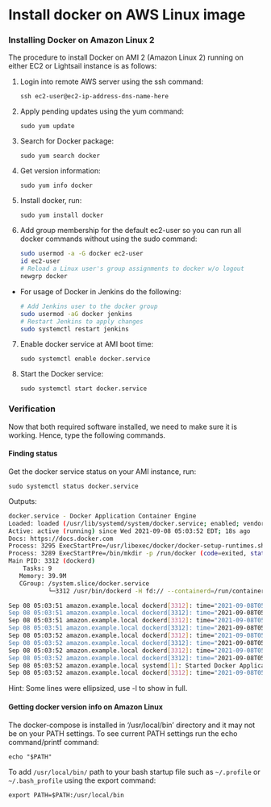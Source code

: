 # Install docker on AWS Linux image

### Installing Docker on Amazon Linux 2

The procedure to install Docker on AMI 2 (Amazon Linux 2) running on either EC2 or Lightsail instance is as follows:

1. Login into remote AWS server using the ssh command:

    `ssh ec2-user@ec2-ip-address-dns-name-here`

2. Apply pending updates using the yum command:

    `sudo yum update`

3. Search for Docker package:

    `sudo yum search docker`

4. Get version information:

    `sudo yum info docker`

5. Install docker, run:

    `sudo yum install docker`

6. Add group membership for the default ec2-user so you can run all docker commands without using the sudo command:


    ```bash
    sudo usermod -a -G docker ec2-user
    id ec2-user
    # Reload a Linux user's group assignments to docker w/o logout
    newgrp docker
    ```

- For usage of Docker in Jenkins do the following:

    ```bash
    # Add Jenkins user to the docker group
    sudo usermod -aG docker jenkins
    # Restart Jenkins to apply changes
    sudo systemctl restart jenkins
    ```

7. Enable docker service at AMI boot time:
    
    `sudo systemctl enable docker.service`

8. Start the Docker service:

    `sudo systemctl start docker.service`

### Verification

Now that both required software installed, we need to make sure it is working. Hence, type the following commands.

#### Finding status

Get the docker service status on your AMI instance, run:

`sudo systemctl status docker.service`

Outputs:

```bash
docker.service - Docker Application Container Engine
Loaded: loaded (/usr/lib/systemd/system/docker.service; enabled; vendor preset: disabled)
Active: active (running) since Wed 2021-09-08 05:03:52 EDT; 18s ago
Docs: https://docs.docker.com
Process: 3295 ExecStartPre=/usr/libexec/docker/docker-setup-runtimes.sh (code=exited, status=0/SUCCESS)
Process: 3289 ExecStartPre=/bin/mkdir -p /run/docker (code=exited, status=0/SUCCESS)
Main PID: 3312 (dockerd)
    Tasks: 9
   Memory: 39.9M
   CGroup: /system.slice/docker.service
           └─3312 /usr/bin/dockerd -H fd:// --containerd=/run/containerd/c...

Sep 08 05:03:51 amazon.example.local dockerd[3312]: time="2021-09-08T05:03...
Sep 08 05:03:51 amazon.example.local dockerd[3312]: time="2021-09-08T05:03...
Sep 08 05:03:51 amazon.example.local dockerd[3312]: time="2021-09-08T05:03...
Sep 08 05:03:51 amazon.example.local dockerd[3312]: time="2021-09-08T05:03...
Sep 08 05:03:52 amazon.example.local dockerd[3312]: time="2021-09-08T05:03...
Sep 08 05:03:52 amazon.example.local dockerd[3312]: time="2021-09-08T05:03...
Sep 08 05:03:52 amazon.example.local dockerd[3312]: time="2021-09-08T05:03...
Sep 08 05:03:52 amazon.example.local dockerd[3312]: time="2021-09-08T05:03...
Sep 08 05:03:52 amazon.example.local systemd[1]: Started Docker Applicatio...
Sep 08 05:03:52 amazon.example.local dockerd[3312]: time="2021-09-08T05:03...
```

Hint: Some lines were ellipsized, use -l to show in full.


#### Getting docker version info on Amazon Linux

The docker-compose is installed in ‘/usr/local/bin’ directory and it may not be on your PATH settings. To see current PATH settings run the echo command/printf command:

`echo "$PATH"`

To add `/usr/local/bin/` path to your bash startup file such as `~/.profile` or `~/.bash_profile` using the export command:

`export PATH=$PATH:/usr/local/bin`
